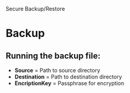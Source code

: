 Secure Backup/Restore

# Backup
## Running the backup file:
- **Source** = Path to source directory
- **Destination** = Path to destination directory
- **EncriptionKey** = Passphrase for encryption
